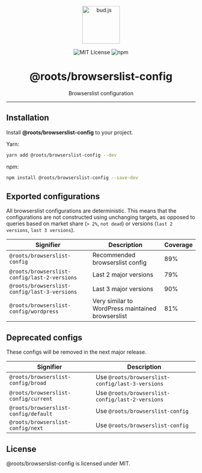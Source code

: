 <p align="center"><img src="https://cdn.roots.io/app/uploads/logo-bud.svg" height="100" alt="bud.js" /></p>

<p align="center">
  <img alt="MIT License" src="https://img.shields.io/github/license/roots/bud?color=%23525ddc&style=flat-square" />
  <img alt="npm" src="https://img.shields.io/npm/v/@roots/bud.svg?color=%23525ddc&style=flat-square" />
</p>

<h1 align="center"><strong>@roots/browserslist-config</strong></h1>

<p align="center">
  Browserslist configuration
</p>

---

## Installation

Install **@roots/browserslist-config** to your project.

Yarn:

```sh
yarn add @roots/browserslist-config --dev
```

npm:

```sh
npm install @roots/browserslist-config --save-dev
```

## Exported configurations

All browserslist configurations are deterministic. This means that the configurations are not constructed using unchanging targets, as opposed to queries based on market share (`> 2%`, `not dead`) or versions (`last 2 versions`, `last 3 versions`).

| Signifier                                    | Description                                       | Coverage |
| -------------------------------------------- | ------------------------------------------------- | -------- |
| `@roots/browserslist-config`                 | Recommended browserslist config                   | 89%      |
| `@roots/browserslist-config/last-2-versions` | Last 2 major versions                             | 79%      |
| `@roots/browserslist-config/last-3-versions` | Last 3 major versions                             | 90%      |
| `@roots/browserslist-config/wordpress`       | Very similar to WordPress maintained browserslist | 81%      |

## Deprecated configs

These configs will be removed in the next major release.

| Signifier                            | Description                                      |
| ------------------------------------ | ------------------------------------------------ |
| `@roots/browserslist-config/broad`   | Use `@roots/browserslist-config/last-3-versions` |
| `@roots/browserslist-config/current` | Use `@roots/browserslist-config/last-2-versions` |
| `@roots/browserslist-config/default` | Use `@roots/browserslist-config`                 |
| `@roots/browserslist-config/next`    | Use `@roots/browserslist-config`                 |

## License

@roots/browserslist-config is licensed under MIT.
